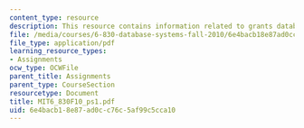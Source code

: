 ```yaml
---
content_type: resource
description: This resource contains information related to grants database.
file: /media/courses/6-830-database-systems-fall-2010/6e4bacb18e87ad0cc76c5af99c5cca10_MIT6_830F10_ps1.pdf
file_type: application/pdf
learning_resource_types:
- Assignments
ocw_type: OCWFile
parent_title: Assignments
parent_type: CourseSection
resourcetype: Document
title: MIT6_830F10_ps1.pdf
uid: 6e4bacb1-8e87-ad0c-c76c-5af99c5cca10
---
```

